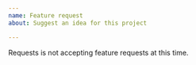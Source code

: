 ```yaml
---
name: Feature request
about: Suggest an idea for this project

---
```


Requests is not accepting feature requests at this time.
